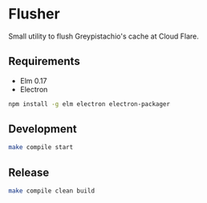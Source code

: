 # Flusher

Small utility to flush Greypistachio's cache at Cloud Flare.


## Requirements

* Elm 0.17
* Electron

```sh
npm install -g elm electron electron-packager
```


## Development

```sh
make compile start
```


## Release

```sh
make compile clean build
```
